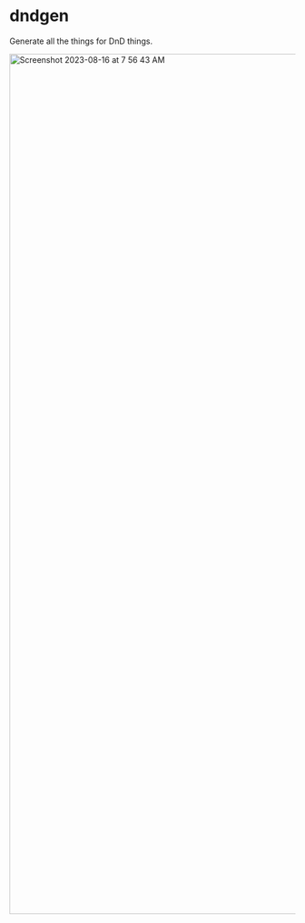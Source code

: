 # dndgen

Generate all the things for DnD things.

<img width="1512" alt="Screenshot 2023-08-16 at 7 56 43 AM" src="https://github.com/ecshreve/dndgen/assets/1425775/7be2c2c0-9f30-47ae-ad13-0bd14382506e">
